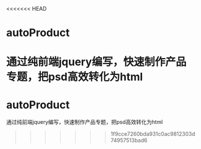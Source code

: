 <<<<<<< HEAD
# autoProduct
通过纯前端jquery编写，快速制作产品专题，把psd高效转化为html
=======
# autoProduct
通过纯前端jquery编写，快速制作产品专题，把psd高效转化为html
>>>>>>> 1f9cce7260bda931c0ac9812303d74957513bad6
